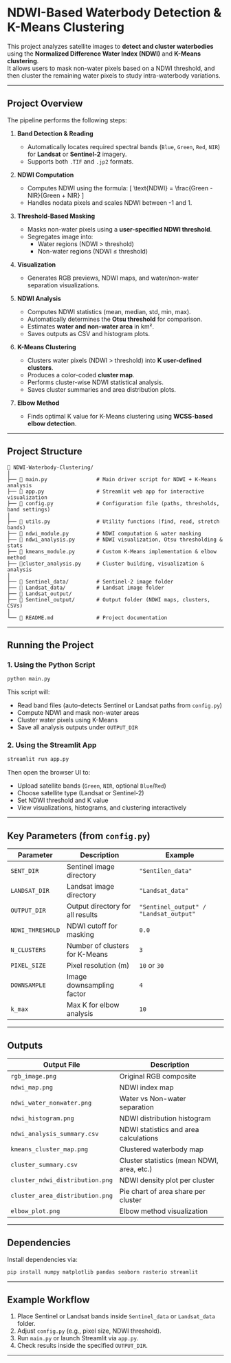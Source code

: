 #  NDWI-Based Waterbody Detection & K-Means Clustering

This project analyzes satellite images to **detect and cluster waterbodies** using the **Normalized Difference Water Index (NDWI)** and **K-Means clustering**.  
It allows users to mask non-water pixels based on a NDWI threshold, and then cluster the remaining water pixels to study intra-waterbody variations.

---

##  Project Overview

The pipeline performs the following steps:

1. **Band Detection & Reading**
   - Automatically locates required spectral bands (`Blue`, `Green`, `Red`, `NIR`) for **Landsat** or **Sentinel-2** imagery.
   - Supports both `.TIF` and `.jp2` formats.

2. **NDWI Computation**
   - Computes NDWI using the formula:
     \[
     \text{NDWI} = \frac{Green - NIR}{Green + NIR}
     \]
   - Handles nodata pixels and scales NDWI between -1 and 1.

3. **Threshold-Based Masking**
   - Masks non-water pixels using a **user-specified NDWI threshold**.
   - Segregates image into:
     - Water regions (NDWI > threshold)
     - Non-water regions (NDWI ≤ threshold)

4. **Visualization**
   - Generates RGB previews, NDWI maps, and water/non-water separation visualizations.

5. **NDWI Analysis**
   - Computes NDWI statistics (mean, median, std, min, max).
   - Automatically determines the **Otsu threshold** for comparison.
   - Estimates **water and non-water area** in km².
   - Saves outputs as CSV and histogram plots.

6. **K-Means Clustering**
   - Clusters water pixels (NDWI > threshold) into **K user-defined clusters**.
   - Produces a color-coded **cluster map**.
   - Performs cluster-wise NDWI statistical analysis.
   - Saves cluster summaries and area distribution plots.

7. **Elbow Method**
   - Finds optimal K value for K-Means clustering using **WCSS-based elbow detection**.

---

##  Project Structure

```
📁 NDWI-Waterbody-Clustering/
│
├── 📄 main.py                # Main driver script for NDWI + K-Means analysis
├── 📄 app.py                 # Streamlit web app for interactive visualization
├── 📄 config.py              # Configuration file (paths, thresholds, band settings)
│
├── 📄 utils.py               # Utility functions (find, read, stretch bands)
├── 📄 ndwi_module.py         # NDWI computation & water masking
├── 📄 ndwi_analysis.py       # NDWI visualization, Otsu thresholding & stats
├── 📄 kmeans_module.py       # Custom K-Means implementation & elbow method
├── 📄cluster_analysis.py     # Cluster building, visualization & analysis
│
├── 📁 Sentinel_data/         # Sentinel-2 image folder
├── 📁 Landsat_data/          # Landsat image folder
├── 📁 Landsat_output/ 
├── 📁 Sentinel_output/       # Output folder (NDWI maps, clusters, CSVs)
│
└── 📄 README.md              # Project documentation
```

---

##  Running the Project

###  1. Using the Python Script
```bash
python main.py
```

This script will:
- Read band files (auto-detects Sentinel or Landsat paths from `config.py`)
- Compute NDWI and mask non-water areas
- Cluster water pixels using K-Means
- Save all analysis outputs under `OUTPUT_DIR`

###  2. Using the Streamlit App
```bash
streamlit run app.py
```

Then open the browser UI to:
- Upload satellite bands (`Green`, `NIR`, optional `Blue`/`Red`)
- Choose satellite type (Landsat or Sentinel-2)
- Set NDWI threshold and K value
- View visualizations, histograms, and clustering interactively

---

##  Key Parameters (from `config.py`)

| Parameter | Description | Example |
|------------|-------------|----------|
| `SENT_DIR` | Sentinel image directory | `"Sentilen_data"` |
| `LANDSAT_DIR` | Landsat image directory | `"Landsat_data"` |
| `OUTPUT_DIR` | Output directory for all results | `"Sentinel_output" / "Landsat_output"` |
| `NDWI_THRESHOLD` | NDWI cutoff for masking | `0.0` |
| `N_CLUSTERS` | Number of clusters for K-Means | `3` |
| `PIXEL_SIZE` | Pixel resolution (m) | `10` or `30` |
| `DOWNSAMPLE` | Image downsampling factor | `4` |
| `k_max` | Max K for elbow analysis | `10` |

---

##  Outputs

| Output File | Description |
|--------------|-------------|
| `rgb_image.png` | Original RGB composite |
| `ndwi_map.png` | NDWI index map |
| `ndwi_water_nonwater.png` | Water vs Non-water separation |
| `ndwi_histogram.png` | NDWI distribution histogram |
| `ndwi_analysis_summary.csv` | NDWI statistics and area calculations |
| `kmeans_cluster_map.png` | Clustered waterbody map |
| `cluster_summary.csv` | Cluster statistics (mean NDWI, area, etc.) |
| `cluster_ndwi_distribution.png` | NDWI density plot per cluster |
| `cluster_area_distribution.png` | Pie chart of area share per cluster |
| `elbow_plot.png` | Elbow method visualization |

---

##  Dependencies

Install dependencies via:
```bash
pip install numpy matplotlib pandas seaborn rasterio streamlit
```

---

##  Example Workflow

1. Place Sentinel or Landsat bands inside `Sentinel_data` or `Landsat_data` folder.
2. Adjust `config.py` (e.g., pixel size, NDWI threshold).
3. Run `main.py` or launch Streamlit via `app.py`.
4. Check results inside the specified `OUTPUT_DIR`.

---

